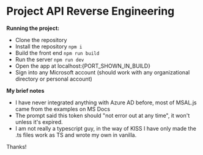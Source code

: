 # Project API Reverse Engineering


**Running the project:**

* Clone the repository
* Install the repository `npm i`
* Build the front end `npm run build`
* Run the server `npm run dev`
* Open the app at localhost:{PORT_SHOWN_IN_BUILD}
* Sign into any Microsoft account (should work with any organizational directory or personal account)

**My brief notes**

* I have never integrated anything with Azure AD before, most of MSAL.js came from the examples on MS Docs
* The prompt said this token should "not error out at any time", it won't unless it's expired.
* I am not really a typescript guy, in the way of KISS I have only made the .ts files work as TS and wrote my own in vanilla.


Thanks!
